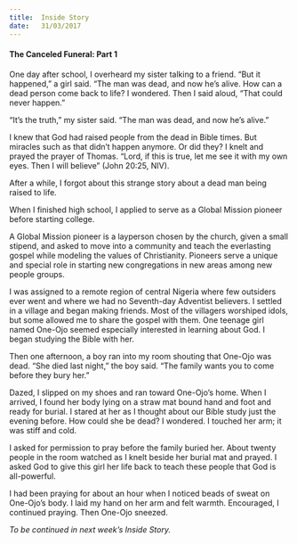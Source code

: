 ```yaml
---
title:  Inside Story
date:   31/03/2017
---
```


#### The Canceled Funeral: Part 1

One day after school, I overheard my sister talking to a friend. “But it happened,” a girl said. “The man was dead, and now he’s alive. How can a dead person come back to life? I wondered. Then I said aloud, “That could never happen.” 

“It’s the truth,” my sister said. “The man was dead, and now he’s alive.” 

I knew that God had raised people from the dead in Bible times. But miracles such as that didn’t happen anymore. Or did they? I knelt and prayed the prayer of Thomas. “Lord, if this is true, let me see it with my own eyes. Then I will believe” (John 20:25, NIV).

After a while, I forgot about this strange story about a dead man being raised to life.

When I finished high school, I applied to serve as a Global Mission pioneer before starting college. 

A Global Mission pioneer is a layperson chosen by the church, given a small stipend, and asked to move into a community and teach the everlasting gospel while modeling the values of Christianity. Pioneers serve a unique and special role in starting new congregations in new areas among new people groups. 

I was assigned to a remote region of central Nigeria where few outsiders ever went and where we had no Seventh-day Adventist believers. I settled in a village and began making friends. Most of the villagers worshiped idols, but some allowed me to share the gospel with them. One teenage girl named One-Ojo seemed especially interested in learning about God. I began studying the Bible with her. 

Then one afternoon, a boy ran into my room shouting that One-Ojo was dead. “She died last night,” the boy said. “The family wants you to come before they bury her.”

Dazed, I slipped on my shoes and ran toward One-Ojo’s home. When I arrived, I found her body lying on a straw mat bound hand and foot and ready for burial. I stared at her as I thought about our Bible study just the evening before. How could she be dead? I wondered. I touched her arm; it was stiff and cold.

I asked for permission to pray before the family buried her. About twenty people in the room watched as I knelt beside her burial mat and prayed. I asked God to give this girl her life back to teach these people that God is all-powerful. 

I had been praying for about an hour when I noticed beads of sweat on One-Ojo’s body. I laid my hand on her arm and felt warmth. Encouraged, I continued praying. Then One-Ojo sneezed. 

_To be continued in next week’s Inside Story._